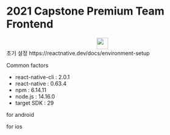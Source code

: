 # 2021 Capstone Premium Team Frontend




<div align="center">

  <img src="./appicon/icon1.png" style="width:30px;height:30px;">
  <!-- <img src="./appicon/icon2.png" style="width:200px"> -->

</div>
초기 설정
        https://reactnative.dev/docs/environment-setup

Common factors
 - react-native-cli : 2.0.1
 - react-native : 0.63.4
 - npm : 6.14.11
 - node.js : 14.16.0
 - target SDK : 29

 for android

 for ios

 
